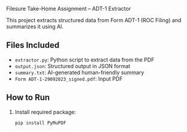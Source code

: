  Filesure Take-Home Assignment – ADT-1 Extractor

This project extracts structured data from Form ADT-1 (ROC Filing) and summarizes it using AI.

## Files Included

- `extractor.py`: Python script to extract data from the PDF
- `output.json`: Structured output in JSON format
- `summary.txt`: AI-generated human-friendly summary
- `Form ADT-1-29092023_signed.pdf`: Input PDF 

## How to Run

1. Install required package:
   ```bash
   pip install PyMuPDF
